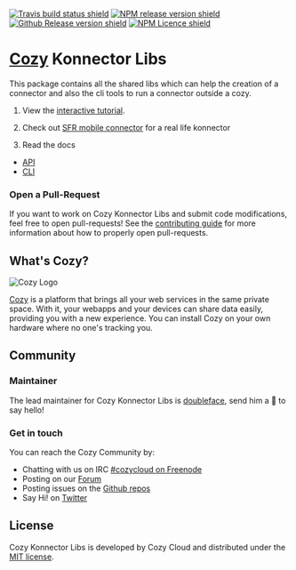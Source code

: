 [![Travis build status shield](https://img.shields.io/travis/cozy/cozy-konnector-libs/master.svg)](https://travis-ci.org/cozy/cozy-konnector-libs)
[![NPM release version shield](https://img.shields.io/npm/v/cozy-konnector-libs.svg)](https://www.npmjs.com/package/cozy-konnector-libs)
[![Github Release version shield](https://img.shields.io/github/tag/cozy/cozy-konnector-libs.svg)](https://github.com/cozy/cozy-konnector-libs/releases)
[![NPM Licence shield](https://img.shields.io/npm/l/cozy-konnector-libs.svg)](https://github.com/cozy/cozy-konnector-libs/blob/master/LICENSE)


[Cozy] Konnector Libs
=====================

This package contains all the shared libs which can help the creation of a connector and also the
cli tools to run a connector outside a cozy.

1. View the [interactive tutorial](https://tech.io/playgrounds/1482/cozy-connector-tutorial/save-cats).

2. Check out [SFR mobile connector](https://github.com/cozy/cozy-konnector-sfrmobile.git) for a real life konnector

3. Read the docs

  * [API](docs/api.md)
  * [CLI](docs/cli.md)



### Open a Pull-Request

If you want to work on Cozy Konnector Libs and submit code modifications, feel free to open pull-requests! See the [contributing guide][contribute] for more information about how to properly open pull-requests.

What's Cozy?
------------

![Cozy Logo](https://cdn.rawgit.com/cozy/cozy-guidelines/master/templates/cozy_logo_small.svg)

[Cozy] is a platform that brings all your web services in the same private space.  With it, your webapps and your devices can share data easily, providing you with a new experience. You can install Cozy on your own hardware where no one's tracking you.


Community
---------

### Maintainer

The lead maintainer for Cozy Konnector Libs is [doubleface](https://github.com/doubleface), send him a :beers: to say hello!

### Get in touch

You can reach the Cozy Community by:

- Chatting with us on IRC [#cozycloud on Freenode][freenode]
- Posting on our [Forum][forum]
- Posting issues on the [Github repos][github]
- Say Hi! on [Twitter][twitter]


License
-------

Cozy Konnector Libs is developed by Cozy Cloud and distributed under the [MIT license][mit].


[cozy]: https://cozy.io "Cozy Cloud"
[mit]: LICENSE.md
[contribute]: CONTRIBUTING.md
[freenode]: http://webchat.freenode.net/?randomnick=1&channels=%23cozycloud&uio=d4
[forum]: https://forum.cozy.io/
[github]: https://github.com/cozy/
[twitter]: https://twitter.com/mycozycloud
